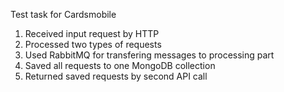 Test task for Cardsmobile
1. Received input request by HTTP
2. Processed two types of requests
3. Used RabbitMQ for transfering messages to processing part
4. Saved all requests to one MongoDB collection
5. Returned saved requests by second API call
